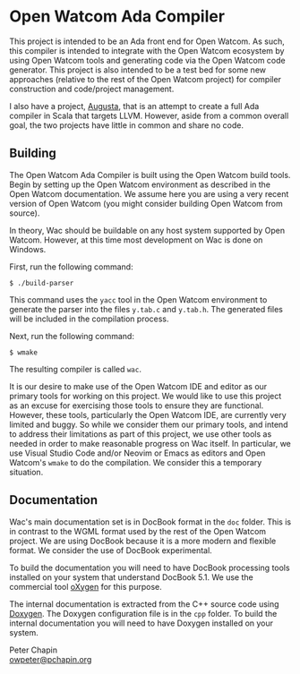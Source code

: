 
# Open Watcom Ada Compiler

This project is intended to be an Ada front end for Open Watcom. As such, this compiler is
intended to integrate with the Open Watcom ecosystem by using Open Watcom tools and generating
code via the Open Watcom code generator. This project is also intended to be a test bed for some
new approaches (relative to the rest of the Open Watcom project) for compiler construction and
code/project management.

I also have a project, [Augusta](https://github.com/pchapin/augusta), that is an attempt to
create a full Ada compiler in Scala that targets LLVM. However, aside from a common overall
goal, the two projects have little in common and share no code.

## Building

The Open Watcom Ada Compiler is built using the Open Watcom build tools. Begin by setting up the
Open Watcom environment as described in the Open Watcom documentation. We assume here you are
using a very recent version of Open Watcom (you might consider building Open Watcom from
source).

In theory, Wac should be buildable on any host system supported by Open Watcom. However, at this
time most development on Wac is done on Windows.

First, run the following command:

    $ ./build-parser

This command uses the `yacc` tool in the Open Watcom environment to generate the parser into the
files `y.tab.c` and `y.tab.h`. The generated files will be included in the compilation process.

Next, run the following command:

    $ wmake

The resulting compiler is called `wac`.

It is our desire to make use of the Open Watcom IDE and editor as our primary tools for working
on this project. We would like to use this project as an excuse for exercising those tools to
ensure they are functional. However, these tools, particularly the Open Watcom IDE, are
currently very limited and buggy. So while we consider them our primary tools, and intend to
address their limitations as part of this project, we use other tools as needed in order to make
reasonable progress on Wac itself. In particular, we use Visual Studio Code and/or Neovim or
Emacs as editors and Open Watcom's `wmake` to do the compilation. We consider this a temporary
situation.

## Documentation

Wac's main documentation set is in DocBook format in the `doc` folder. This is in contrast to
the WGML format used by the rest of the Open Watcom project. We are using DocBook because it is
a more modern and flexible format. We consider the use of DocBook experimental.

To build the documentation you will need to have DocBook processing tools installed on your
system that understand DocBook 5.1. We use the commercial tool
[oXygen](https://www.oxygenxml.com/) for this purpose.

The internal documentation is extracted from the C++ source code using
[Doxygen](https://www.doxygen.nl/). The Doxygen configuration file is in the `cpp` folder. To
build the internal documentation you will need to have Doxygen installed on your system.

Peter Chapin  
owpeter@pchapin.org  
